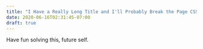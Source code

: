 ```yaml
---
title: "I Have a Really Long Title and I'll Probably Break the Page CSS"
date: 2020-06-16T02:31:45-07:00
draft: true
---
```


Have fun solving this, future self.
